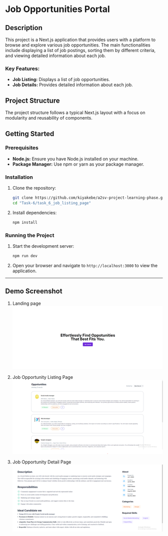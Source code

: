 # Job Opportunities Portal

## Description

This project is a Next.js application that provides users with a platform to browse and explore various job opportunities. The main functionalities include displaying a list of job postings, sorting them by different criteria, and viewing detailed information about each job.

### Key Features:
- **Job Listing:** Displays a list of job opportunities.
- **Job Details:** Provides detailed information about each job.
## Project Structure

The project structure follows a typical Next.js layout with a focus on modularity and reusability of components.

## Getting Started

### Prerequisites

- **Node.js:** Ensure you have Node.js installed on your machine.
- **Package Manager:** Use npm or yarn as your package manager.

### Installation

1. Clone the repository:
   ```bash
   git clone https://github.com/kiyakebe/a2sv-project-learning-phase.git
   cd "Task-6/task_6_job_listing_page"
   ```

2. Install dependencies:
   ```bash
   npm install
   ```

### Running the Project

1. Start the development server:
   ```bash
   npm run dev
   ```

2. Open your browser and navigate to `http://localhost:3000` to view the application.


---


## Demo Screenshot

1. Landing page
![App Screenshot](https://github.com/kiyakebe/a2sv-project-learning-phase/blob/main/Task-6/demo/demo-1.png)

2. Job Opportunity Listing Page
![App Screenshot](https://github.com/kiyakebe/a2sv-project-learning-phase/blob/main/Task-6/demo/demo-2.png)

3. Job Opportunity Detail Page
![App Screenshot](https://github.com/kiyakebe/a2sv-project-learning-phase/blob/main/Task-6/demo/demo-3.png)
